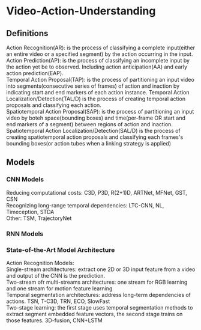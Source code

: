 # Video-Action-Understanding
## Definitions
Action Recognition(AR): is the process of classifying a complete input(either an entire video or a specified segment) by the action occurring in the input. <br>
Action Prediction(AP): is the process of classifying an incomplete input by the action yet be to observed. Including action anticipation(AA) and early action prediction(EAP). <br>
Temporal Action Proposal(TAP): is the process of partitioning an input video into segments(consecutive series of frames) of action and inaction by indicating start and end markers of each action instance. Temporal Action Localization/Detection(TAL/D) is the process of creating temporal action proposals and classifying each action. <br>
Spatiotemporal Action Proposal(SAP): is the process of partitioning an input video by boteh space(bounding boxes) and time(per-frame OR start and end markers of a segment) between regions of action and inaction. Spatiotemporal Action Localization/Detection(SAL/D) is the process of creating spatiotemporal action proposals and classifying each frames's bounding boxes(or action tubes when a linking strategy is applied) <br>
## Models
### CNN Models
Reducing computational costs: C3D, P3D, R(2+1)D, ARTNet, MFNet, GST, CSN <br>
Recognizing long-range temporal dependencies: LTC-CNN, NL, Timeception, STDA <br>
Other: TSM, TrajectoryNet <br>
### RNN Models

### State-of-the-Art Model Architecture
Action Recognition Models: <br>
Single-stream architectures: extract one 2D or 3D input feature from a video and output of the CNN is the prediction. <br>
Two-stream ofr multi-streams architectures: one stream for RGB learning and one stream for motion feature learning <br>
Temporal segmentation architectures: address long-term dependencies of actions. TSN, T-C3D, TRN, ECO, SlowFast <br>
Two-stage learning: the first stage uses temporal segmentation methods to extract segment embedded feature vectors, the second stage trains on those features. 3D-fusion, CNN+LSTM
